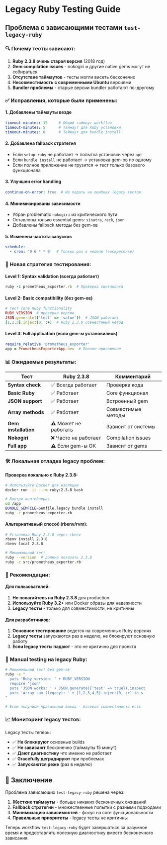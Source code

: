 # Legacy Ruby Testing Guide

## Проблема с зависающими тестами `test-legacy-ruby`

### 🔍 **Почему тесты зависают:**

1. **Ruby 2.3.8 очень старая версия** (2018 год)
2. **Gem compilation issues** - nokogiri и другие native gems могут не собираться
3. **Отсутствие таймаутов** - тесты могли висеть бесконечно
4. **Несовместимость с современными Ubuntu** версиями
5. **Bundler проблемы** - старые версии bundler работают по-другому

### ✅ **Исправления, которые были применены:**

#### 1. Добавлены таймауты везде
```yaml
timeout-minutes: 15     # Общий таймаут workflow
timeout-minutes: 5      # Таймаут для Ruby установки
timeout-minutes: 8      # Таймаут для bundle install
```

#### 2. Добавлена fallback стратегия
- Если `setup-ruby` не работает → попытка установки через `apt`
- Если `bundle install` не работает → установка gem-ов по одному
- Если полное приложение не грузится → тест только базового функционала

#### 3. Улучшен error handling
```yaml
continue-on-error: true  # Не падать на ошибках legacy тестов
```

#### 4. Минимизированы зависимости
- Убран problematic `nokogiri` из критического пути
- Оставлены только essential gems: `sinatra`, `rack`, `json`
- Добавлены fallback методы без gem-ов

#### 5. Изменена частота запусков
```yaml
schedule:
  - cron: '0 6 * * 0'  # Только раз в неделю (воскресенье)
```

### 🚀 **Новая стратегия тестирования:**

#### Level 1: Syntax validation (всегда работает)
```ruby
ruby -c prometheus_exporter.rb  # Проверка синтаксиса
```

#### Level 2: Basic compatibility (без gem-ов)
```ruby
# Тест core Ruby functionality
RUBY_VERSION  # проверка версии
JSON.generate({'test' => 'value'})  # JSON работает
[1,2,3].inject(0, :+)  # Ruby 2.3.8 совместимый метод
```

#### Level 3: Full application (если gem-ы установились)
```ruby
require_relative 'prometheus_exporter'
app = PrometheusExporterApp.new  # Полное приложение
```

### 📊 **Ожидаемые результаты:**

| Тест | Ruby 2.3.8 | Комментарий |
|------|------------|-------------|
| **Syntax check** | ✅ Всегда работает | Проверка кода |
| **Basic Ruby** | ✅ Работает | Core функционал |
| **JSON support** | ✅ Работает | Встроенный gem |
| **Array methods** | ✅ Работает | Совместимые методы |
| **Gem installation** | ⚠️ Может не работать | Зависит от системы |
| **Nokogiri** | ❌ Часто не работает | Compilation issues |
| **Full app** | ⚠️ Если gem-ы OK | Зависит от gems |

### 🛠️ **Локальная отладка legacy проблем:**

#### Проверка локально с Ruby 2.3.8:
```bash
# Используйте Docker для изоляции
docker run -it --rm ruby:2.3.8 bash

# Внутри контейнера:
cd /app
BUNDLE_GEMFILE=Gemfile.legacy bundle install
ruby -c prometheus_exporter.rb
```

#### Альтернативный способ (rbenv/rvm):
```bash
# Установка Ruby 2.3.8 через rbenv
rbenv install 2.3.8
rbenv local 2.3.8

# Минимальный тест
ruby --version  # должно показать 2.3.8
ruby -c src/prometheus_exporter.rb
```

### 🎯 **Рекомендации:**

#### Для пользователей:
1. **Не полагайтесь на Ruby 2.3.8** для production
2. **Используйте Ruby 3.2+** или Docker образы для надежности
3. **Legacy тесты** - только для совместимости, не критичны

#### Для разработчиков:
1. **Основное тестирование** ведется на современных Ruby версиях
2. **Legacy тесты** запускаются раз в неделю, не блокируют основную работу
3. **Если legacy тесты падают** - это не критично для проекта

### 🔧 **Manual testing на legacy Ruby:**

```bash
# Минимальный тест без gem-ов
ruby -e "
  puts 'Ruby version: ' + RUBY_VERSION
  require 'json'
  puts 'JSON works: ' + JSON.generate({'test' => true}).inspect
  puts 'Array sum (legacy): ' + [1,2,3,4,5].inject(0, :+).to_s
"

# Если получили правильный вывод - базовая совместимость есть
```

### 📈 **Мониторинг legacy тестов:**

Legacy тесты теперь:
- ✅ **Не блокируют** основные builds
- ✅ **Не зависают** бесконечно (таймауты 15 минут)
- ✅ **Дают диагностику** что именно не работает
- ✅ **Gracefully деградируют** при проблемах
- ✅ **Запускаются реже** (раз в неделю)

## 🎉 Заключение

Проблема зависающих `test-legacy-ruby` решена через:
1. **Жесткие таймауты** - больше никаких бесконечных ожиданий
2. **Fallback стратегии** - множественные попытки с разными подходами  
3. **Минимизацию зависимостей** - фокус на core функциональности
4. **Правильные приоритеты** - legacy тесты не критичны

Теперь workflow `test-legacy-ruby` будет завершаться за разумное время и предоставлять полезную диагностику вместо бесконечного зависания.
